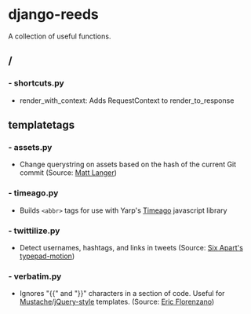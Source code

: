 # django-reeds
A collection of useful functions.

## /

### - shortcuts.py
- render\_with\_context: Adds RequestContext to render\_to\_response
    
## templatetags

### - assets.py
- Change querystring on assets based on the hash of the current Git commit (Source: [Matt Langer](http://blog.mattlanger.com/post/3200453164))

### - timeago.py
- Builds `<abbr>` tags for use with Yarp's [Timeago](http://timeago.yarp.com/) javascript library

### - twittilize.py
- Detect usernames, hashtags, and links in tweets (Source: [Six Apart's typepad-motion](https://github.com/sixapart/typepad-motion/blob/master/motion/templatetags/twittilize.py))

### - verbatim.py
- Ignores "{{" and "}}" characters in a section of code. Useful for [Mustache](https://github.com/janl/mustache.js)/[jQuery-style](http://api.jquery.com/category/plugins/templates/) templates. (Source: [Eric Florenzano](https://gist.github.com/629508))